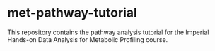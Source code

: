 # met-pathway-tutorial

This repository contains the pathway analysis tutorial for the Imperial Hands-on Data Analysis for Metabolic Profiling course.
